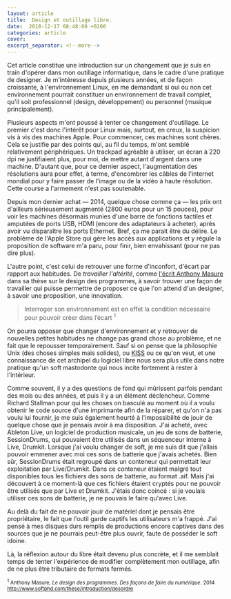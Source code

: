 ```yaml
---
layout: article
title:  Design et outillage libre. 
date:  2018-12-17 08:48:00 +0200
categories: article
cover: 
excerpt_separator: <!--more-->
---
```

Cet article constitue une introduction sur un changement que je suis en train d'opérer dans mon outillage informatique,<!--more--> dans le cadre d'une pratique de designer. Je m'intéresse depuis plusieurs années, et de façon croissante, à l'environnement Linux, en me demandant si oui ou non cet environnement pourrait constituer un environnement de travail complet, qu'il soit professionnel (design, développement) ou personnel (musique principalement).

Plusieurs aspects m'ont poussé à tenter ce changement d'outillage. Le premier c'est donc l'intérêt pour Linux mais, surtout, en creux, la suspicion vis à vis des machines Apple. Pour commencer, ces machines sont chères. Cela se justifie par des points qui, au fil du temps, m'ont semblé relativement périphériques. Un trackpad agréable à utiliser, un écran à 220 dpi ne justifiaient plus, pour moi, de mettre autant d'argent dans une machine. D'autant que, pour ce dernier aspect, l'augmentation des résolutions aura pour effet, à terme, d'encombrer les câbles de l'internet mondial pour y faire passer de l'image ou de la vidéo à haute résolution. Cette course a l'armement n'est pas soutenable. 

Depuis mon dernier achat ― 2014, quelque chose comme ça ― les prix ont d'ailleurs sérieusement augmenté (2800 euros pour un 15 pouces), pour voir les machines désormais munies d'une barre de fonctions tactiles et amputées de ports USB, HDMI (encore des adaptateurs à acheter), après avoir vu disparaître les ports Ethernet. Bref, ça me parait être du délire. Le problème de l'Apple Store qui gère les accès aux applications et y régule la proposition de software m'a paru, pour finir, bien envahissant (pour ne pas dire plus).

L'autre point, c'est celui de retrouver une forme d'inconfort, d'écart par rapport aux habitudes. De *travailler l'altérité*, comme [l'écrit Anthony Masure](http://www.softphd.com/these/creation-numerique/travailler-alterite) dans sa thèse sur le design des programmes, à savoir trouver une façon de travailler qui puisse permettre de proposer ce que l'on attend d'un designer, à savoir une proposition, une innovation. 

> Interroger son environnement est en effet la condition nécessaire pour pouvoir créer dans l’écart <sup>1</sup>

On pourra opposer que changer d'environnement et y retrouver de nouvelles petites habitudes ne change pas grand chose au problème, et ne fait que le repousser temporairement. Sauf si on pense que la philosophie Unix (des choses simples mais solides), ou [KISS](https://fr.wikipedia.org/wiki/Principe_KISS) ou ce qu'on veut, et une connaissance de cet archipel du logiciel libre nous sera plus utile dans notre pratique qu'un soft mastodonte qui nous incite fortement à rester à l'intérieur.

Comme souvent, il y a des questions de fond qui mûrissent parfois pendant des mois ou des années, et puis il y a un élément déclencheur. Comme Richard Stallman pour qui les choses on basculé au moment où il a voulu obtenir le code source d'une imprimante afin de la réparer, et qu'on n'a pas voulu lui fournir, je me suis également heurté à l'impossibilité de jouir de quelque chose que je pensais avoir à ma disposition.
J'ai acheté, avec Ableton Live, un logiciel de production musicale, un jeu de sons de batterie, SessionDrums, qui pouvaient être utilisés dans un séquenceur interne à Live, Drumkit. Lorsque j'ai voulu changer de soft, je me suis dit que j'allais pouvoir emmener avec moi ces sons de batterie que j'avais achetés. Bien sûr, SessIonDrums était regroupé dans un conteneur qui permettait leur exploitation par Live/Drumkit. Dans ce conteneur étaient malgré tout disponibles tous les fichiers des sons de batterie, au format .aif. Mais j'ai découvert à ce moment-là que ces fichiers étaient cryptés pour ne pouvoir être utilisés que par Live et Drumkit. J'étais donc coincé : si je voulais utiliser ces sons de batterie, je ne pouvais le faire qu'avec Live.

Au delà du fait de ne pouvoir jouir de matériel dont je pensais être propriétaire, le fait que l'outil garde captifs les utilisateurs m'a frappé. J'ai pensé à mes disques durs remplis de productions encore captives dans des sources que je ne pourrais peut-être plus ouvrir, faute de posséder le soft idoine.

Là, la réflexion autour du libre était devenu plus concrète, et il me semblait temps de tenter l'expérience de modifier complètement mon outillage, afin de ne plus être tributaire de formats fermés.

<small><sup>1</sup>&nbsp;Anthony Masure, *Le design des programmes. Des façons de faire du numérique*. 2014 <http://www.softphd.com/these/introduction/desordre></small>
